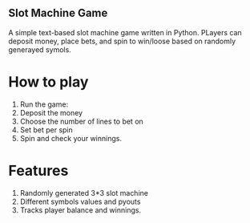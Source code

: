 ## Slot Machine Game
A simple text-based slot machine game written in Python. PLayers can deposit money, place bets, and spin to win/loose based on randomly generayed symols.

# How to play
 1. Run the game:
 2. Deposit the money
 3. Choose the number of lines to bet on
 4. Set bet per spin
 5. Spin and check your winnings.

# Features
 1. Randomly generated 3*3 slot machine
 2. Different symbols values and pyouts
 3. Tracks player balance and winnings.